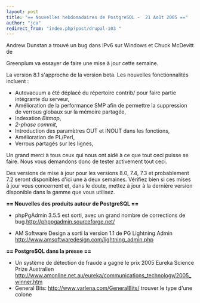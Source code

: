 ```yaml
---
layout: post
title: "== Nouvelles hebdomadaires de PostgreSQL -  21 Août 2005 =="
author: "jca"
redirect_from: "index.php?post/drupal-103 "
---
```




Andrew Dunstan a trouvé un bug dans IPv6 sur Windows et Chuck McDevitt de

Greenplum va essayer de faire une mise à jour cette semaine.

<p>La version 8.1 s'approche de la version beta. Les nouvelles fonctionnalités incluent :

</p>

<ul>

<li> Autovacuum a été déplacé du répertoire contrib/ pour faire partie intégrante du serveur,</li>

<li> Amélioration de la performance SMP afin de permettre la suppression de verrous globaux sur la mémoire partagée,</li>

<li> Indexation <em>Bitmap</em>,</li>

<li><em>2-phase commit</em>,</li>

<li> Introduction des paramètres OUT et INOUT dans les fonctions,</li>

<li> Amélioration de PL/Perl,</li>

<li> Verrous partagés sur les lignes,</li>

</ul>

Un grand merci à tous ceux qui nous ont aidé à ce que tout ceci puisse se faire. Nous vous demandons donc de tester activement tout ceci.

<p>

Des versions de mise à jour pour les versions  8.0, 7.4, 7.3 et probablement 7.2 seront disponibles d'ici une à deux semaines. Vérifiez bien si ces mises à jour vous concernent et, dans le doute, mettez à jour à la dernière version disponible dans la gamme que vous utilisez.

</p>

<p><strong>== Nouvelles des produits autour de PostgreSQL ==</strong></p>

<ul>

<li>phpPgAdmin 3.5.5 est sorti, avec un grand nombre de corrections de bug.<a target="_blank" href="http://phppgadmin.sourceforge.net/">http://phppgadmin.sourceforge.net/</a>

</li>

<li>

AM Software Design a sorti la version 1.1 de PG Lightning Admin <a target="_blank" href="http://www.amsoftwaredesign.com/lightning_admin.php">http://www.amsoftwaredesign.com/lightning_admin.php</a>

</li>

</ul>

<p><strong>== PostgreSQL dans la presse ==</strong></p>

<ul>

<li>Un système de détection de fraude a gagné le prix 2005 Eureka  Science Prize Australien <a target="_blank" href="http://www.amonline.net.au/eureka/communications_technology/2005_winner.htm">http://www.amonline.net.au/eureka/communications_technology/2005_winner.htm</a></li>

<li>General Bits: <a target="_blank" href="http://www.varlena.com/GeneralBits/">http://www.varlena.com/GeneralBits/</a> trouver le type d'une colone</li>

</ul>